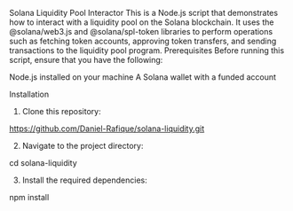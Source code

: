 Solana Liquidity Pool Interactor
This is a Node.js script that demonstrates how to interact with a liquidity pool on the Solana blockchain. It uses the @solana/web3.js and @solana/spl-token libraries to perform operations such as fetching token accounts, approving token transfers, and sending transactions to the liquidity pool program.
Prerequisites
Before running this script, ensure that you have the following:

Node.js installed on your machine
A Solana wallet with a funded account

Installation

1. Clone this repository:

https://github.com/Daniel-Rafique/solana-liquidity.git

2. Navigate to the project directory:

cd solana-liquidity

3. Install the required dependencies:

npm install
